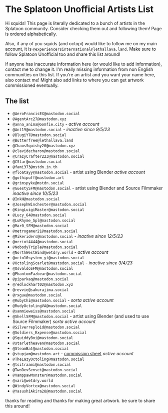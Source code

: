 # The Splatoon Unofficial Artists List

Hi squids! This page is literally dedicated to a bunch of artists in the Splatoon community. Consider checking them out and following them! Page is ordered alphabetically.

Also, if any of you squids (and octopi) would like to follow me on my main account, it is `@experiencersinternational@lethallava.land`. Make sure to follow Splatoon Unofficial too and share this list around!

If anyone has inaccurate information here (or would like to add information), contact me to change it. I'm really missing information from non English communities on this list. If you're an artist and you want your name here, also contact me! Might also add links to where you can get artwork commissioned eventually.

## The list

* `@AeroFrancisEX@mastodon.social`
* `@AgentArc27@mastodon.xyz`
* `@anna_anima@oomfie.city` - *active account*
* `@Ant19@mastodon.social` - *inactive since 9/5/23*
* `@BlugiYT@mastodon.social`
* `@Butterfree@lethallava.land`
* `@ChaosSquishy20@mastodon.xyz`
* `@clavidecharon@mastodon.social`
* `@CrazyCrafter223@mastodon.social`
* `@CStar@mastodon.social`
* `@fami373@mstdn.in.th`
* `@floatayy@mastodon.social` - artist using Blender *active account*
* `@gothipuff@mastodon.art`
* `@grimspyke@mstdn.social`
* `@GuestySFM@mastodon.social` - artist using Blender and Source Filmmaker *inactive since 10/5/23*
* `@InkH@mastodon.social`
* `@JosephWinchester@mastodon.social`
* `@KingLuigiMaster@mastodon.social`
* `@Lucy_64@mastodon.social`
* `@LuRhyme_Spl@mastodon.social`
* `@Mar0_SFM@mastodon.social`
* `@metrogamer21@mastodon.social`
* `@Mikeriders@mastodon.social` - *inactive since 12/5/23*
* `@mrriot4444@mastodon.social`
* `@NobodyTriple@mastodon.social`
* `@NorthWestWind@wetdry.world` - *active account*
* `@octo10system_yt@mastodon.social`
* `@OctolingScarlet@mastodon.social` - *inactive since 3/4/23*
* `@OsvaldoSFM@mastodon.social`
* `@PhantomFazbear@mastodon.social`
* `@piparkaq@mastodon.social`
* `@redlockhart02@mastodon.xyz`
* `@revvie@sakurajima.social`
* `@rxgue@mastodon.social`
* `@RubyChi@mastodon.social` - *sorta active account*
* `@RudyOctolingVA@mastodon.social`
* `@sammieweiss@mastodon.social`
* `@ShellSFM@mastodon.social` - artist using Blender (and used to use Source Filmmaker) *sorta active account*
* `@Silverreploid@mastodon.social`
* `@Soldiers_Expense@mastodon.social`
* `@SquiddyBoi@mastodon.social`
* `@starletheaven@mastodon.social`
* `@SteamBat@mastodon.social`
* `@stupjam@mastodon.art` - [commission sheet](https://stupjam.carrd.co/#comm) *active account*
* `@TheLazyOctoling@mastodon.social`
* `@tsitraami@mastodon.social`
* `@TwoDevSensei@mastodon.social`
* `@VamppawMonster@mastodon.social`
* `@vari@wetdry.world`
* `@WindyVortex@mastodon.social`
* `@YasushiAkira28@mastodon.social`

thanks for reading and thanks for making great artwork. be sure to share this around!
